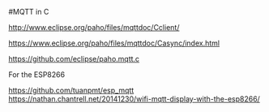 #MQTT in C

http://www.eclipse.org/paho/files/mqttdoc/Cclient/

https://www.eclipse.org/paho/files/mqttdoc/Casync/index.html

https://github.com/eclipse/paho.mqtt.c

For the ESP8266  

https://github.com/tuanpmt/esp_mqtt  
https://nathan.chantrell.net/20141230/wifi-mqtt-display-with-the-esp8266/


